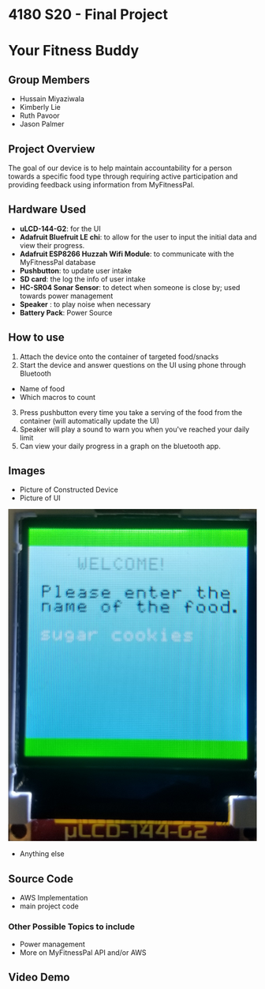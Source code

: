 # 4180 S20 - Final Project

# Your Fitness Buddy

## Group Members
* Hussain Miyaziwala
* Kimberly Lie
* Ruth Pavoor
* Jason Palmer

## Project Overview

The goal of our device is to help maintain accountability for a person towards a specific food type through requiring active participation and providing feedback using information from MyFitnessPal.

## Hardware Used
* **uLCD-144-G2**: for the UI
* **Adafruit Bluefruit LE chi**: to allow for the user to input the initial data and view their progress.
* **Adafruit ESP8266 Huzzah Wifi Module**: to communicate with the MyFitnessPal database
* **Pushbutton**: to update user intake
* **SD card**: the log the info of user intake
* **HC-SR04 Sonar Sensor**: to detect when someone is close by; used towards power management
* **Speaker** : to play noise when necessary
* **Battery Pack**: Power Source

## How to use
1. Attach the device onto the container of targeted food/snacks
2. Start the device and answer questions on the UI using phone through Bluetooth
  - Name of food
  - Which macros to count
3. Press pushbutton every time you take a serving of the food from the container (will automatically update the UI)
4. Speaker will play a sound to warn you when you've reached your daily limit
5. Can view your daily progress in a graph on the bluetooth app.

## Images
- Picture of Constructed Device
- Picture of UI

![](/uLCDpic.jpg)
- Anything else

## Source Code
- AWS Implementation
- main project code

### Other Possible  Topics to include
- Power management
- More on MyFitnessPal API and/or AWS

## Video Demo
